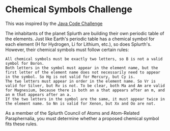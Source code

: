 # Chemical Symbols Challenge

This was inspired by the [Java Code Challenge](https://dzone.com/articles/java-code-challenge-chemical-symbol-naming-part-on)  

The inhabitants of the planet Splurth are building their own periodic table of the elements. Just like Earth's periodic table has a chemical symbol for each element (H for Hydrogen, Li for Lithium, etc.), so does Splurth's. However, their chemical symbols must follow certain rules:

    All chemical symbols must be exactly two letters, so B is not a valid symbol for Boron.
    Both letters in the symbol must appear in the element name, but the first letter of the element name does not necessarily need to appear in the symbol. So Hg is not valid for Mercury, but Cy is.
    The two letters must appear in order in the element name. So Vr is valid for Silver, but Rv is not. To be clear, both Ma and Am are valid for Magnesium, because there is both an a that appears after an m, and an m that appears after an a.
    If the two letters in the symbol are the same, it must appear twice in the element name. So Nn is valid for Xenon, but Xx and Oo are not.

As a member of the Splurth Council of Atoms and Atom-Related Paraphernalia, you must determine whether a proposed chemical symbol fits these rules.
